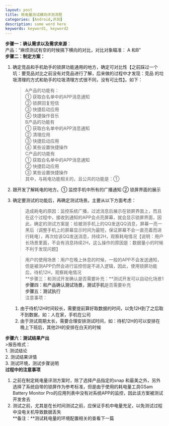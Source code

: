 ```yaml
---
layout: post
title: 耗电量测试横向评测流程
categories: [Android,评测]
description: some word here
keywords: keyword1, keyword2
---
```


**步骤一：确认需求以及需求来源**：  
  产品：“麻烦测试有空的时候搞下横向的对比，对比对象瞄准： A 和B”  
**步骤二：制定方案：**            
 1. 确定竞品和手机助手的锁屏功能通用的地方，确定可对比性【之前踩过一个坑：要竞品对比之前没有对竞品进行了解，后来做的过程中才发现：竞品
    的垃圾清理的方式和助手的垃圾清理方式很不同，没有可比性】。如下：  
    >A产品的功能有：    
     ① 获取白名单中的APP消息通知    
     ② 锁屏回复短信     
     ③ 快捷启动应用     
     ④ 快捷操作音乐      
    >B产品的功能有    
     ① 获取白名单中的APP消息通知        
     ② 清理应用     
     ③ 快捷启动应用       
     ④ 某些设置快捷操作       
    >C产品的功能有    
     ① 获取白名单中的APP消息通知        
     ②  快捷启动应用     
     ③  某些设置快捷操作      
    >其中，与耗电功能相关的，且公共的功能是：①  
 2. 跟开发了解耗电的地方。① 监控手机中所有的广播通知 ② 锁屏界面的展示          
 3. 确定要测试的功能后，再确定测试场景。主要从以下方面考虑：                  
    >造成耗电的原因：监控系统广播，过滤消息后展示在锁屏界面上，而且在这个过程中，接收到通知的APP会点亮屏幕，就会显示锁屏界面，因此，确定的测试方案是：给被测手机上的QQ发送QQ消息，屏幕一亮一黑后（调整手机上的屏幕显示时间为最短，保证屏幕不会一直亮着而进行耗电），再次给该QQ发送消息，持续2H，观察耗电情况【说明：用户长场景里面，不会有消息持续2H，这么操作的原因是：数据量小的时候不利于发现问题】  
               
    >用户的使用场景：用户在晚上休息的时候，一般的APP不会发送通知，但是被测APP仍然会进行监控但是不进入逻辑，因此，使用锁屏功能后，待机12H，观察耗电情况  
**步骤三：和测试开发确认是否需要补充：**测试开发可以自动化场景1  
**步骤四：和产品确认测试场景，测试手机**是否需要补充  
**步骤五：测试执行**  
    >注意事项：  
     1. 由于待机12H时间较长，需要提前算好取数据的时间，以免12H到了之后取不到数据，如：人在家，手机在公司  
     2. 由于测试周期太长，需要合理安排测试时间，如：待机12H的可以安排在晚上下班后，其他2H的安排在白天的时候  

**步骤六：测试结果产出**  
    >报告格式：  
     1. 测试结论  
     2. 测试结果详情  
     3. 测试环境，测试步骤说明  
**过程中的注意事项**    
1. 之前在制定耗电量评测方案时，除了选择产品指定的snap 和最美之外，另外选择了系统自带的锁屏作为参考标准，但是由于使用的耗电量工具GSam Battery Monitor Pro的应用列表中没有对系统APP的监控，因此该方案被测试开发舍去  
2. 测试之前，尤其是在长时间测试之前，应保证手机中电量充足，以免测试过程中没电关机导致数据丢失  
**备注：**测试耗电量的环境配置相关的查看下一篇



